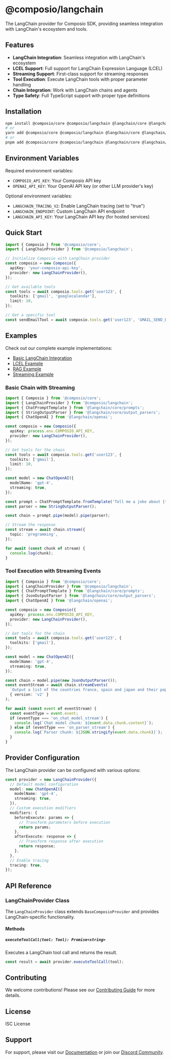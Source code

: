 # @composio/langchain

The LangChain provider for Composio SDK, providing seamless integration with LangChain's ecosystem and tools.

## Features

- **LangChain Integration**: Seamless integration with LangChain's ecosystem
- **LCEL Support**: Full support for LangChain Expression Language (LCEL)
- **Streaming Support**: First-class support for streaming responses
- **Tool Execution**: Execute LangChain tools with proper parameter handling
- **Chain Integration**: Work with LangChain chains and agents
- **Type Safety**: Full TypeScript support with proper type definitions

## Installation

```bash
npm install @composio/core @composio/langchain @langchain/core @langchain/openai
# or
yarn add @composio/core @composio/langchain @langchain/core @langchain/openai
# or
pnpm add @composio/core @composio/langchain @langchain/core @langchain/openai
```

## Environment Variables

Required environment variables:

- `COMPOSIO_API_KEY`: Your Composio API key
- `OPENAI_API_KEY`: Your OpenAI API key (or other LLM provider's key)

Optional environment variables:

- `LANGCHAIN_TRACING_V2`: Enable LangChain tracing (set to "true")
- `LANGCHAIN_ENDPOINT`: Custom LangChain API endpoint
- `LANGCHAIN_API_KEY`: Your LangChain API key (for hosted services)

## Quick Start

```typescript
import { Composio } from '@composio/core';
import { LangChainProvider } from '@composio/langchain';

// Initialize Composio with LangChain provider
const composio = new Composio({
  apiKey: 'your-composio-api-key',
  provider: new LangChainProvider(),
});

// Get available tools
const tools = await composio.tools.get('user123', {
  toolkits: ['gmail', 'googlecalendar'],
  limit: 10,
});

// Get a specific tool
const sendEmailTool = await composio.tools.get('user123', 'GMAIL_SEND_EMAIL');
```

## Examples

Check out our complete example implementations:

- [Basic LangChain Integration](../../examples/langchain/src/index.ts)
- [LCEL Example](../../examples/langchain/src/lcel.ts)
- [RAG Example](../../examples/langchain/src/rag.ts)
- [Streaming Example](../../examples/langchain/src/streaming.ts)

### Basic Chain with Streaming

```typescript
import { Composio } from '@composio/core';
import { LangChainProvider } from '@composio/langchain';
import { ChatPromptTemplate } from '@langchain/core/prompts';
import { StringOutputParser } from '@langchain/core/output_parsers';
import { ChatOpenAI } from '@langchain/openai';

const composio = new Composio({
  apiKey: process.env.COMPOSIO_API_KEY,
  provider: new LangChainProvider(),
});

// Get tools for the chain
const tools = await composio.tools.get('user123', {
  toolkits: ['gmail'],
  limit: 10,
});

const model = new ChatOpenAI({
  modelName: 'gpt-4',
  streaming: true,
});

const prompt = ChatPromptTemplate.fromTemplate('Tell me a joke about {topic}');
const parser = new StringOutputParser();

const chain = prompt.pipe(model).pipe(parser);

// Stream the response
const stream = await chain.stream({
  topic: 'programming',
});

for await (const chunk of stream) {
  console.log(chunk);
}
```

### Tool Execution with Streaming Events

```typescript
import { Composio } from '@composio/core';
import { LangChainProvider } from '@composio/langchain';
import { ChatPromptTemplate } from '@langchain/core/prompts';
import { JsonOutputParser } from '@langchain/core/output_parsers';
import { ChatOpenAI } from '@langchain/openai';

const composio = new Composio({
  apiKey: process.env.COMPOSIO_API_KEY,
  provider: new LangChainProvider(),
});

// Get tools for the chain
const tools = await composio.tools.get('user123', {
  toolkits: ['gmail'],
});

const model = new ChatOpenAI({
  modelName: 'gpt-4',
  streaming: true,
});

const chain = model.pipe(new JsonOutputParser());
const eventStream = await chain.streamEvents(
  `Output a list of the countries france, spain and japan and their populations in JSON format.`,
  { version: 'v2' }
);

for await (const event of eventStream) {
  const eventType = event.event;
  if (eventType === 'on_chat_model_stream') {
    console.log(`Chat model chunk: ${event.data.chunk.content}`);
  } else if (eventType === 'on_parser_stream') {
    console.log(`Parser chunk: ${JSON.stringify(event.data.chunk)}`);
  }
}
```

## Provider Configuration

The LangChain provider can be configured with various options:

```typescript
const provider = new LangChainProvider({
  // Default model configuration
  model: new ChatOpenAI({
    modelName: 'gpt-4',
    streaming: true,
  }),
  // Custom execution modifiers
  modifiers: {
    beforeExecute: params => {
      // Transform parameters before execution
      return params;
    },
    afterExecute: response => {
      // Transform response after execution
      return response;
    },
  },
  // Enable tracing
  tracing: true,
});
```

## API Reference

### LangChainProvider Class

The `LangChainProvider` class extends `BaseComposioProvider` and provides LangChain-specific functionality.

#### Methods

##### `executeToolCall(tool: Tool): Promise<string>`

Executes a LangChain tool call and returns the result.

```typescript
const result = await provider.executeToolCall(tool);
```

## Contributing

We welcome contributions! Please see our [Contributing Guide](../../CONTRIBUTING.md) for more details.

## License

ISC License

## Support

For support, please visit our [Documentation](https://docs.composio.dev) or join our [Discord Community](https://discord.gg/composio).
